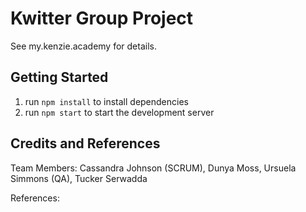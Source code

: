 # Kwitter Group Project

See my.kenzie.academy for details.

## Getting Started

1. run `npm install` to install dependencies
2. run `npm start` to start the development server

## Credits and References

Team Members: Cassandra Johnson (SCRUM), Dunya Moss, Ursuela Simmons (QA), Tucker Serwadda

References:
